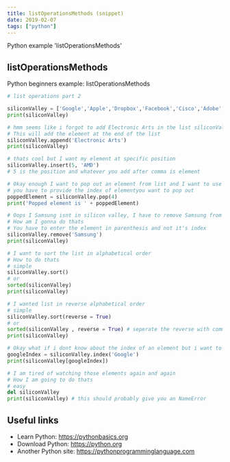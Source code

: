 ```yaml
---
title: listOperationsMethods (snippet)
date: 2019-02-07
tags: ["python"]
---
```

Python example 'listOperationsMethods'


## listOperationsMethods

Python beginners example: listOperationsMethods

```python
# list operations part 2

siliconValley = ['Google','Apple','Dropbox','Facebook','Cisco','Adobe','Oracle','Samsung']
print(siliconValley)

# hmm seems like i forgot to add Electronic Arts in the list siliconValley
# This will add the element at the end of the list
siliconValley.append('Electronic Arts')
print(siliconValley)

# thats cool but I want my element at specific position
siliconValley.insert(5, 'AMD')
# 5 is the position and whatever you add after comma is element

# Okay enough I want to pop out an element from list and I want to use it in a string
# you have to provide the index of elementyou want to pop out
poppedElement = siliconValley.pop(4)
print('Popped element is ' + poppedElement)

# Oops I Samsung isnt in silicon valley, I have to remove Samsung from list
# How am I gonna do thats
# You have to enter the element in parenthesis and not it's index
siliconValley.remove('Samsung')
print(siliconValley)

# I want to sort the list in alphabetical order
# How to do thats
# simple
siliconValley.sort()
# or
sorted(siliconValley)
print(siliconValley)

# I wanted list in reverse alphabetical order
# simple
siliconValley.sort(reverse = True)
# or
sorted(siliconValley , reverse = True) # seperate the reverse with comma
print(siliconValley)

# Okay what if i dont know about the index of an element but i want to print(only that element)
googleIndex = siliconValley.index('Google')
print(siliconValley[googleIndex])

# I am tired of watching those elements again and again
# How I am going to do thats
# easy
del siliconValley
print(siliconValley) # this should probably give you an NameError


```

## Useful links

- Learn Python: https://pythonbasics.org
- Download Python: https://python.org
- Another Python site: https://pythonprogramminglanguage.com
